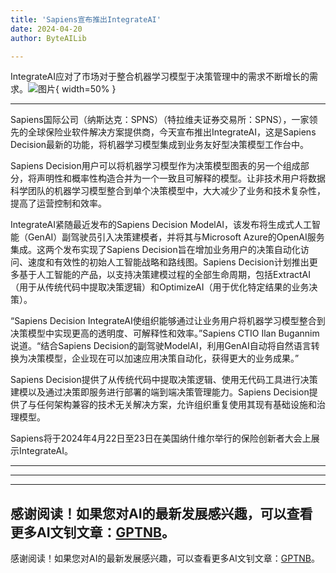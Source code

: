 ```yaml
---
title: 'Sapiens宣布推出IntegrateAI'
date: 2024-04-20
author: ByteAILib

---
```


IntegrateAI应对了市场对于整合机器学习模型于决策管理中的需求不断增长的需求。![图片](https://ai-techpark.com/wp-content/uploads/2020/06/Buyer-Guide-500x281-1.jpg){ width=50% }

---
Sapiens国际公司（纳斯达克：SPNS）（特拉维夫证券交易所：SPNS），一家领先的全球保险业软件解决方案提供商，今天宣布推出IntegrateAI，这是Sapiens Decision最新的功能，将机器学习模型集成到业务友好型决策模型工作台中。

Sapiens Decision用户可以将机器学习模型作为决策模型图表的另一个组成部分，将声明性和概率性构造合并为一个一致且可解释的模型。让非技术用户将数据科学团队的机器学习模型整合到单个决策模型中，大大减少了业务和技术复杂性，提高了运营控制和效率。

IntegrateAI紧随最近发布的Sapiens Decision ModelAI，该发布将生成式人工智能（GenAI）副驾驶员引入决策建模者，并将其与Microsoft Azure的OpenAI服务集成。这两个发布实现了Sapiens Decision旨在增加业务用户的决策自动化访问、速度和有效性的初始人工智能战略和路线图。Sapiens Decision计划推出更多基于人工智能的产品，以支持决策建模过程的全部生命周期，包括ExtractAI（用于从传统代码中提取决策逻辑）和OptimizeAI（用于优化特定结果的业务决策）。

“Sapiens Decision IntegrateAI使组织能够通过让业务用户将机器学习模型整合到决策模型中实现更高的透明度、可解释性和效率。”Sapiens CTIO Ilan Bugannim说道。“结合Sapiens Decision的副驾驶ModelAI，利用GenAI自动将自然语言转换为决策模型，企业现在可以加速应用决策自动化，获得更大的业务成果。”

Sapiens Decision提供了从传统代码中提取决策逻辑、使用无代码工具进行决策建模以及通过决策即服务进行部署的端到端决策管理能力。Sapiens Decision提供了与任何架构兼容的技术无关解决方案，允许组织重复使用其现有基础设施和治理模型。

Sapiens将于2024年4月22日至23日在美国纳什维尔举行的保险创新者大会上展示IntegrateAI。

---
---

---
感谢阅读！如果您对AI的最新发展感兴趣，可以查看更多AI文钊文章：[GPTNB](https://gptnb.com)。
---
感谢阅读！如果您对AI的最新发展感兴趣，可以查看更多AI文钊文章：[GPTNB](https://gptnb.com)。